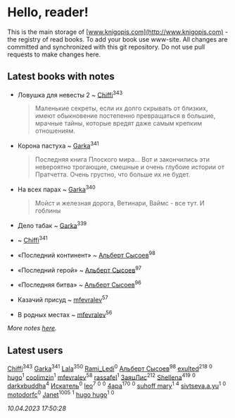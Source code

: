 # Hello, reader!
This is the main storage of [www.knigopis.com](http://www.knigopis.com) - the registry of read books.
To add your book use www-site. All changes are committed and synchronized with this git repository.
Do not use pull requests to make changes here.


## Latest books with notes
* Ловушка для невесты 2 ~ [Chiffi](users/105/105831994080785626680-google)<sup>343</sup>
    > Маленькие секреты, если их долго скрывать от близких, имеют обыкновение постепенно превращаться в большие, мрачные тайны, которые вредят даже самым крепким отношениям.

* Корона пастуха ~ [Garka](users/115/115753719718250012620-google)<sup>341</sup>
    > Последняя книга Плоского мира... Вот и закончились эти невероятно трогающие, смешные и очень глубоие истории от Пратчетта. Очень грустно, что больше их не будет.

* На всех парах ~ [Garka](users/115/115753719718250012620-google)<sup>340</sup>
    > Мойст и железная дорога, Ветинари, Ваймс - все тут. И гоблины

* Дело табак ~ [Garka](users/115/115753719718250012620-google)<sup>339</sup>

*  ~ [Chiffi](users/105/105831994080785626680-google)<sup>341</sup>

* «Последний континент» ~ [Альберт Сысоев](users/474/47446642-vkontakte)<sup>98</sup>

* «Последний герой» ~ [Альберт Сысоев](users/474/47446642-vkontakte)<sup>97</sup>

* «Последняя битва» ~ [Альберт Сысоев](users/474/47446642-vkontakte)<sup>96</sup>

* Казачий присуд ~ [mfevralev](users/140/140966150-vkontakte)<sup>57</sup>

* В родных местах ~ [mfevralev](users/140/140966150-vkontakte)<sup>56</sup>


_More notes [here](latest_books_with_notes.md)._


## Latest users
[Chiffi](users/105/105831994080785626680-google)<sup>343</sup> 
[Garka](users/115/115753719718250012620-google)<sup>341</sup> 
[Lala](users/761/76187635-vkontakte)<sup>350</sup> 
[Rami_Ledi](users/107/107186097200537202336-google)<sup>0</sup> 
[Альберт Сысоев](users/474/47446642-vkontakte)<sup>98</sup> 
[exulted](users/100/100599204551896265722-google)<sup>218</sup> 
[](users/112/112452730042794139520-google)<sup>0</sup> 
[hugo](users/105/105063533945004840111-google)<sup>1</sup> 
[coolimzin](users/103/103740865919918334913-google)<sup>1</sup> 
[mfevralev](users/140/140966150-vkontakte)<sup>58</sup> 
[rassafel](users/101/101533900657595416506-google)<sup>1</sup> 
[ЗаяцЛис](users/112/112388384595246311466-google)<sup>212</sup> 
[Shellena](users/134/13413591548892934957-mailru)<sup>419</sup> 
[](users/112/112599544475740205056-google)<sup>0</sup> 
[darkxbuddha](users/115/115058436318443463985-google)<sup>4</sup> 
[Искатель](users/101/101980499685087277277-google)<sup>0</sup> 
[leo](users/106/106915386474260202605-google)<sup>7</sup> 
[](users/366/366598618-yandex)<sup>0</sup> 
[](users/108/108866662388308228322-google)<sup>0</sup> 
[4apa](users/117/117392596378069249667-google)<sup>170</sup> 
[](users/112/112183430504883294367-google)<sup>0</sup> 
[suhoff mary](users/117/117227278555818237332-google)<sup>1</sup> 
[](users/116/116049106351328726122-google)<sup>4</sup> 
[sivtseva.a.yu](users/595/595923033-yandex)<sup>1</sup> 
[](users/649/6492441105371634172-mailru)<sup>0</sup> 
[motodorfc](users/112/112780369475521902606-google)<sup>0</sup> 
[Janet](users/108/108113656204404967440-google)<sup>1005</sup> 
[](users/109/109363607816033953885-google)<sup>1</sup> 
[hugo hugo](users/352/3528984039845110263-mailru)<sup>1</sup> 
[](users/385/385759182-vkontakte)<sup>0</sup> 


_10.04.2023 17:50:28_
